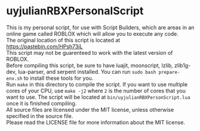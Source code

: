 uyjulianRBXPersonalScript
=========================

This is my personal script, for use with Script Builders, which are areas in an online game called ROBLOX
which will allow you to execute any code.  
The original location of this script is located at https://pastebin.com/HPsh73iL  
This script may not be guarenteed to work with the latest version of ROBLOX.  
Before compiling this script, be sure to have luajit, moonscript, lzlib, zlib1g-dev, lua-parser, and serpent installed. You can run `sudo bash prepare-env.sh` to install these tools for you.  
Run `make` in this directory to compile the script. If you want to use multiple cores of your CPU, use `make -j2` where `2` is the number of cores that you want to use. The script will be located at `bin/uyjulianRBXPersonScript.lua` once it is finished compiling.  
All source files are licensed under the MIT license, unless otherwise specified in the source file.  
Please read the LICENSE file for more information about the MIT license.  
